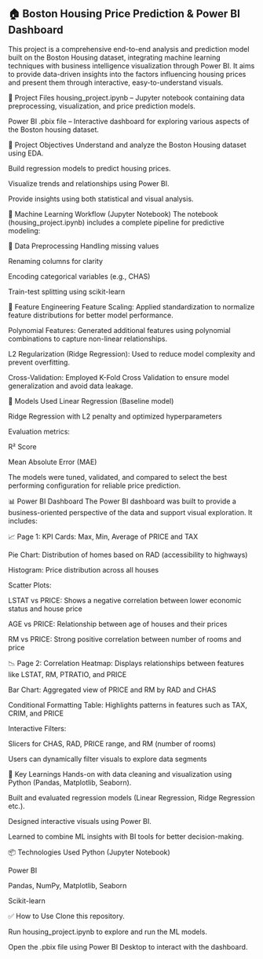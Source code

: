 <h2>🏠 Boston Housing Price Prediction & Power BI Dashboard</h2>

This project is a comprehensive end-to-end analysis and prediction model built on the Boston Housing dataset, integrating machine learning techniques with business intelligence visualization through Power BI. It aims to provide data-driven insights into the factors influencing housing prices and present them through interactive, easy-to-understand visuals.

📁 Project Files
housing_project.ipynb – Jupyter notebook containing data preprocessing, visualization, and price prediction models.

Power BI .pbix file – Interactive dashboard for exploring various aspects of the Boston housing dataset.

🚀 Project Objectives
Understand and analyze the Boston Housing dataset using EDA.

Build regression models to predict housing prices.

Visualize trends and relationships using Power BI.

Provide insights using both statistical and visual analysis.

🧠 Machine Learning Workflow (Jupyter Notebook)
The notebook (housing_project.ipynb) includes a complete pipeline for predictive modeling:

🔹 Data Preprocessing
Handling missing values

Renaming columns for clarity

Encoding categorical variables (e.g., CHAS)

Train-test splitting using scikit-learn

🔹 Feature Engineering
Feature Scaling: Applied standardization to normalize feature distributions for better model performance.

Polynomial Features: Generated additional features using polynomial combinations to capture non-linear relationships.

L2 Regularization (Ridge Regression): Used to reduce model complexity and prevent overfitting.

Cross-Validation: Employed K-Fold Cross Validation to ensure model generalization and avoid data leakage.

🔹 Models Used
Linear Regression (Baseline model)

Ridge Regression with L2 penalty and optimized hyperparameters

Evaluation metrics:

R² Score

Mean Absolute Error (MAE)

The models were tuned, validated, and compared to select the best performing configuration for reliable price prediction.

📊 Power BI Dashboard
The Power BI dashboard was built to provide a business-oriented perspective of the data and support visual exploration. It includes:

📈 Page 1:
KPI Cards: Max, Min, Average of PRICE and TAX

Pie Chart: Distribution of homes based on RAD (accessibility to highways)

Histogram: Price distribution across all houses

Scatter Plots:

LSTAT vs PRICE: Shows a negative correlation between lower economic status and house price

AGE vs PRICE: Relationship between age of houses and their prices

RM vs PRICE: Strong positive correlation between number of rooms and price

📉 Page 2:
Correlation Heatmap: Displays relationships between features like LSTAT, RM, PTRATIO, and PRICE

Bar Chart: Aggregated view of PRICE and RM by RAD and CHAS

Conditional Formatting Table: Highlights patterns in features such as TAX, CRIM, and PRICE

Interactive Filters:

Slicers for CHAS, RAD, PRICE range, and RM (number of rooms)

Users can dynamically filter visuals to explore data segments



📌 Key Learnings
Hands-on with data cleaning and visualization using Python (Pandas, Matplotlib, Seaborn).

Built and evaluated regression models (Linear Regression, Ridge Regression etc.).

Designed interactive visuals using Power BI.

Learned to combine ML insights with BI tools for better decision-making.

📦 Technologies Used
Python (Jupyter Notebook)

Power BI

Pandas, NumPy, Matplotlib, Seaborn

Scikit-learn

✅ How to Use
Clone this repository.

Run housing_project.ipynb to explore and run the ML models.

Open the .pbix file using Power BI Desktop to interact with the dashboard.

